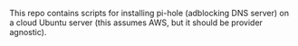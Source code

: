 This repo contains scripts for installing pi-hole (adblocking DNS server) on a cloud Ubuntu server (this assumes AWS, but it should be provider agnostic).
